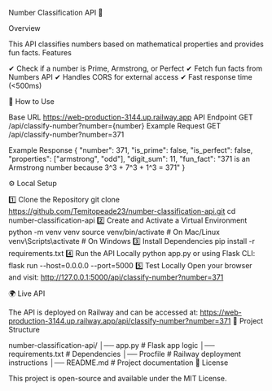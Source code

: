 Number Classification API 🚀

Overview

This API classifies numbers based on mathematical properties and provides fun facts.
Features

✔ Check if a number is Prime, Armstrong, or Perfect
✔ Fetch fun facts from Numbers API
✔ Handles CORS for external access
✔ Fast response time (<500ms)

🚀 How to Use

Base URL
https://web-production-3144.up.railway.app
API Endpoint
GET /api/classify-number?number={number}
Example Request
GET /api/classify-number?number=371

Example Response
{
    "number": 371,
    "is_prime": false,
    "is_perfect": false,
    "properties": ["armstrong", "odd"],
    "digit_sum": 11,
    "fun_fact": "371 is an Armstrong number because 3^3 + 7^3 + 1^3 = 371"
}

⚙️ Local Setup

1️⃣ Clone the Repository
git clone https://github.com/Temitopeade23/number-classification-api.git
cd number-classification-api
2️⃣ Create and Activate a Virtual Environment
python -m venv venv
source venv/bin/activate  # On Mac/Linux
venv\Scripts\activate     # On Windows
3️⃣ Install Dependencies
pip install -r requirements.txt
4️⃣ Run the API Locally
python app.py
or using Flask CLI:
flask run --host=0.0.0.0 --port=5000
5️⃣ Test Locally
Open your browser and visit:
http://127.0.0.1:5000/api/classify-number?number=371

🌍 Live API

The API is deployed on Railway and can be accessed at:
https://web-production-3144.up.railway.app/api/classify-number?number=371
📂 Project Structure

number-classification-api/
│── app.py             # Flask app logic
│── requirements.txt   # Dependencies
│── Procfile           # Railway deployment instructions
│── README.md          # Project documentation
📜 License

This project is open-source and available under the MIT License.
